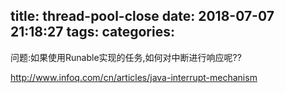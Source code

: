 title: thread-pool-close
date: 2018-07-07 21:18:27
tags:
categories:
---

问题:如果使用Runable实现的任务,如何对中断进行响应呢??


http://www.infoq.com/cn/articles/java-interrupt-mechanism